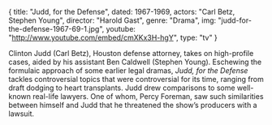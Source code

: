 {
  title: "Judd, for the Defense",
  dated:  1967-1969,
  actors: "Carl Betz, Stephen Young",
  director: "Harold Gast",
  genre: "Drama",
  img: "judd-for-the-defense-1967-69-1.jpg",
  youtube: "http://www.youtube.com/embed/cmXKx3H-hgY",
  type: "tv"
}

Clinton Judd (Carl Betz), Houston defense attorney, takes on high-profile cases, aided by his assistant Ben Caldwell (Stephen Young). Eschewing the formulaic approach of some earlier legal dramas, _Judd, for the Defense_ tackles controversial topics that were controversial for its time, ranging from draft dodging to heart transplants. Judd drew comparisons to some well-known real-life lawyers. One of whom, Percy Foreman, saw such similarities between himself and Judd that he threatened the show’s producers with a lawsuit. 
